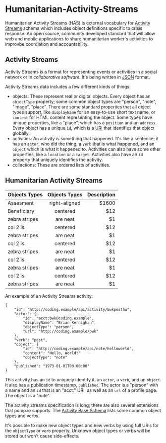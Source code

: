 Humanitarian-Activity-Streams
==============================

Humanitarian Activity Streams (HAS) is external vocabulary for [Activity Streams](http://activitystrea.ms/) schema which includes object definitions specific to crisis response.  An open source, community developed standard that will allow web and mobile applications to share humanitarian worker's activities to improvbe coordiation and accountability.


## Activity Streams

Activity Streams is a format for representing events or activities in
a social network or in *collaborative software*. It's being written in
[JSON](http://json.org/) format.

Activity Streams data includes a few different kinds of things:

* objects: These represent real or digital objects. Every object has
  an `objectType` property; some common object types are "person",
  "note", "image", "place". There are some standard properties that
  all object types support, like `displayName` for an easy-to-use
  short text name, or `content` for HTML content representing the
  object. Some types have unique properties, like a "place", which has
  a `position` and an `address`. Every object has a unique `id`,
  which is a
  [URI](http://en.wikipedia.org/wiki/Uniform_resource_identifier) that
  identifies that object globally.
* activities: An activity is something that happened. It's like a
  sentence; it has an `actor`, who did the thing, a `verb` that is
  what happened, and an `object` which is what it happened
  to. Activities can also have some other properties, like a
  `location` or a `target`. Activities also have an `id` property that
  uniquely identifies the activity.
* collections: These are ordered lists of activities.

## Humanitarian Activity Streams

| Objects  Types      | Objects  Types          | Description             |
| -------------       |:-------------:| -----:|
| Assesment           | right-aligned | $1600 |
| Beneficiary         | centered      |   $12 |
| zebra stripes       | are neat      |    $1 |
| col 2 is            | centered      |   $12 |
| zebra stripes       | are neat      |    $1 |
| col 2 is            | centered      |   $12 |
| zebra stripes       | are neat      |    $1 |
| col 2 is            | centered      |   $12 |
| zebra stripes       | are neat      |    $1 |
| col 2 is            | centered      |   $12 |
| zebra stripes       | are neat      |    $1 |

An example of an Activity Streams activity:

    {
        "id": "http://coding.example/api/activity/bwkposthw",
        "actor": {
            "id": "acct:bwk@coding.example",
            "displayName": "Brian Kernighan",
            "objectType": "person",
            "url": "http://coding.example/bwk"
        },
        "verb": "post",
        "object": {
            "id": "http://coding.example/api/note/helloworld",
            "content": "Hello, World!"
            "objectType": "note"
        },
        "published": "1973-01-01T00:00:00"
    }

This activity has an `id` to uniquely identify it, an `actor`, a
`verb`, and an `object`. It also has a publication timestamp,
`published`. The actor is a "person" with a name and an `id` that is
an "acct:" URI, as well as an `url` of a profile page. The object is a
"note".

The activity streams specification is long; there are also several
extensions that pump.io supports. The
[Activity Base Schema](http://activitystrea.ms/specs/json/schema/activity-schema.html)
lists some common object types and verbs.

It's possible to make new object types and new verbs by using full
URIs for the `objectType` or `verb` property. Unknown object types or
verbs will be stored but won't cause side-effects.

